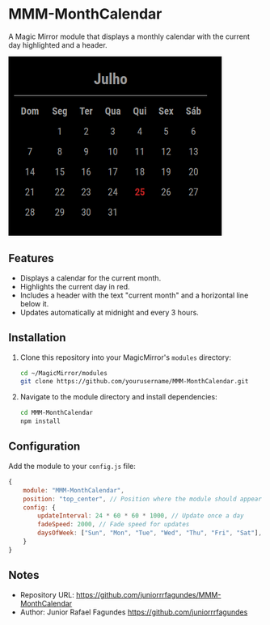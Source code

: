 # MMM-MonthCalendar

A Magic Mirror module that displays a monthly calendar with the current day highlighted and a header.

![Calendar Image](image/calendar.png)

## Features

- Displays a calendar for the current month.
- Highlights the current day in red.
- Includes a header with the text "current month" and a horizontal line below it.
- Updates automatically at midnight and every 3 hours.

## Installation

1. Clone this repository into your MagicMirror's `modules` directory:

    ```bash
    cd ~/MagicMirror/modules
    git clone https://github.com/yourusername/MMM-MonthCalendar.git
    ```

2. Navigate to the module directory and install dependencies:

    ```bash
    cd MMM-MonthCalendar
    npm install
    ```

## Configuration

Add the module to your `config.js` file:

```javascript
{
    module: "MMM-MonthCalendar",
    position: "top_center", // Position where the module should appear
    config: {
        updateInterval: 24 * 60 * 60 * 1000, // Update once a day
        fadeSpeed: 2000, // Fade speed for updates
        daysOfWeek: ["Sun", "Mon", "Tue", "Wed", "Thu", "Fri", "Sat"], // Days of the week, default is English
    }
}
````

## Notes

- Repository URL: https://github.com/juniorrrfagundes/MMM-MonthCalendar
- Author: Junior Rafael Fagundes https://github.com/juniorrrfagundes

